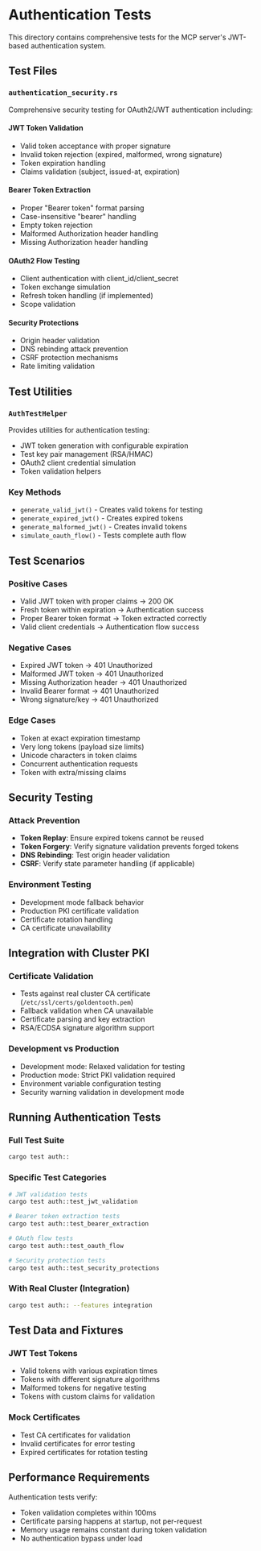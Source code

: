 # Authentication Tests

This directory contains comprehensive tests for the MCP server's JWT-based authentication system.

## Test Files

### `authentication_security.rs`
Comprehensive security testing for OAuth2/JWT authentication including:

#### JWT Token Validation
- Valid token acceptance with proper signature
- Invalid token rejection (expired, malformed, wrong signature)
- Token expiration handling
- Claims validation (subject, issued-at, expiration)

#### Bearer Token Extraction
- Proper "Bearer token" format parsing
- Case-insensitive "bearer" handling
- Empty token rejection
- Malformed Authorization header handling
- Missing Authorization header handling

#### OAuth2 Flow Testing
- Client authentication with client_id/client_secret
- Token exchange simulation
- Refresh token handling (if implemented)
- Scope validation

#### Security Protections
- Origin header validation
- DNS rebinding attack prevention
- CSRF protection mechanisms
- Rate limiting validation

## Test Utilities

### `AuthTestHelper`
Provides utilities for authentication testing:
- JWT token generation with configurable expiration
- Test key pair management (RSA/HMAC)
- OAuth2 client credential simulation
- Token validation helpers

### Key Methods
- `generate_valid_jwt()` - Creates valid tokens for testing
- `generate_expired_jwt()` - Creates expired tokens
- `generate_malformed_jwt()` - Creates invalid tokens
- `simulate_oauth_flow()` - Tests complete auth flow

## Test Scenarios

### Positive Cases
- Valid JWT token with proper claims → 200 OK
- Fresh token within expiration → Authentication success
- Proper Bearer token format → Token extracted correctly
- Valid client credentials → Authentication flow success

### Negative Cases
- Expired JWT token → 401 Unauthorized
- Malformed JWT token → 401 Unauthorized
- Missing Authorization header → 401 Unauthorized
- Invalid Bearer format → 401 Unauthorized
- Wrong signature/key → 401 Unauthorized

### Edge Cases
- Token at exact expiration timestamp
- Very long tokens (payload size limits)
- Unicode characters in token claims
- Concurrent authentication requests
- Token with extra/missing claims

## Security Testing

### Attack Prevention
- **Token Replay**: Ensure expired tokens cannot be reused
- **Token Forgery**: Verify signature validation prevents forged tokens
- **DNS Rebinding**: Test origin header validation
- **CSRF**: Verify state parameter handling (if applicable)

### Environment Testing
- Development mode fallback behavior
- Production PKI certificate validation
- Certificate rotation handling
- CA certificate unavailability

## Integration with Cluster PKI

### Certificate Validation
- Tests against real cluster CA certificate (`/etc/ssl/certs/goldentooth.pem`)
- Fallback validation when CA unavailable
- Certificate parsing and key extraction
- RSA/ECDSA signature algorithm support

### Development vs Production
- Development mode: Relaxed validation for testing
- Production mode: Strict PKI validation required
- Environment variable configuration testing
- Security warning validation in development mode

## Running Authentication Tests

### Full Test Suite
```bash
cargo test auth::
```

### Specific Test Categories
```bash
# JWT validation tests
cargo test auth::test_jwt_validation

# Bearer token extraction tests
cargo test auth::test_bearer_extraction

# OAuth flow tests
cargo test auth::test_oauth_flow

# Security protection tests
cargo test auth::test_security_protections
```

### With Real Cluster (Integration)
```bash
cargo test auth:: --features integration
```

## Test Data and Fixtures

### JWT Test Tokens
- Valid tokens with various expiration times
- Tokens with different signature algorithms
- Malformed tokens for negative testing
- Tokens with custom claims for validation

### Mock Certificates
- Test CA certificates for validation
- Invalid certificates for error testing
- Expired certificates for rotation testing

## Performance Requirements

Authentication tests verify:
- Token validation completes within 100ms
- Certificate parsing happens at startup, not per-request
- Memory usage remains constant during token validation
- No authentication bypass under load
